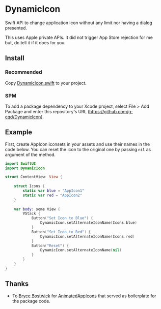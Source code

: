 # DynamicIcon

Swift API to change application icon without any limit nor having a dialog presented.  

This uses Apple private APIs. It did not trigger App Store rejection for me but, do tell it if it does for you.

## Install

### Recommended

Copy [DynamicIcon.swift](https://github.com/g-cqd/DynamicIcon/blob/main/Sources/DynamicIcon/DynamicIcon.swift) to your project.

### SPM

To add a package dependency to your Xcode project, select File > Add Package and enter this repository's URL (<https://github.com/g-cqd/DynamicIcon>).

## Example

First, create AppIcon iconsets in your assets and use their names in the code below.
You can reset the icon to the original one by passing `nil` as argument of the method.

```swift
import SwiftUI
import DynamicIcon

struct ContentView: View {
    
    struct Icons {
        static var blue = "AppIcon1"
        static var red = "AppIcon2"
    }
    
    var body: some View {
        VStack {
            Button("Set Icon to Blue") {
                DynamicIcon.setAlternateIconName(Icons.blue)
            }
            Button("Set Icon to Red") {
                DynamicIcon.setAlternateIconName(Icons.red)
            }
            Button("Reset") {
                DynamicIcon.setAlternateIconName(nil)
            }
        }
    }
}
```

## Thanks

- To [Bryce Bostwick](https://github.com/bryce-co) for [AnimatedAppIcons](https://github.com/bryce-co/AnimatedAppIcons) that served as boilerplate for the package code.


